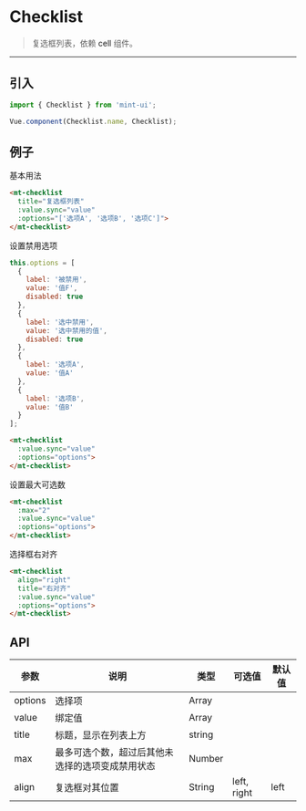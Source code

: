 # Checklist

> 复选框列表，依赖 <a v-link="{path:'/' + $route.language + '/cell'}">cell</a> 组件。

-------------

## 引入

```javascript
import { Checklist } from 'mint-ui';

Vue.component(Checklist.name, Checklist);
```

## 例子

基本用法
```html
<mt-checklist
  title="复选框列表"
  :value.sync="value"
  :options="['选项A', '选项B', '选项C']">
</mt-checklist>
```

设置禁用选项
```javascript
this.options = [
  {
    label: '被禁用',
    value: '值F',
    disabled: true
  },
  {
    label: '选中禁用',
    value: '选中禁用的值',
    disabled: true
  },
  {
    label: '选项A',
    value: '值A'
  },
  {
    label: '选项B',
    value: '值B'
  }
];
```

```html
<mt-checklist
  :value.sync="value"
  :options="options">
</mt-checklist>
```

设置最大可选数
```html
<mt-checklist
  :max="2"
  :value.sync="value"
  :options="options">
</mt-checklist>
```

选择框右对齐
```html
<mt-checklist
  align="right"
  title="右对齐"
  :value.sync="value"
  :options="options">
</mt-checklist>
```

## API
| 参数 | 说明 | 类型 | 可选值 | 默认值 |
|------|-------|---------|-------|--------|
| options | 选择项 | Array | |
|value | 绑定值 | Array | | |
|title | 标题，显示在列表上方 | string | | |
|max| 最多可选个数，超过后其他未选择的选项变成禁用状态 | Number | | |
|align| 复选框对其位置| String | left, right | left |